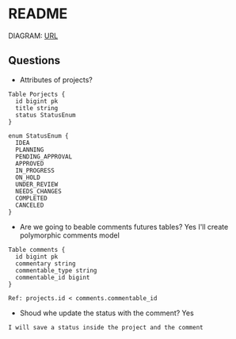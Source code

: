 # README

DIAGRAM:
[URL](https://dbdiagram.io/d/Homey-projects-68307b90b9f7446da3debec7)

## Questions

- Attributes of projects?
```dbml
Table Porjects {
  id bigint pk
  title string
  status StatusEnum
}

enum StatusEnum {
  IDEA
  PLANNING
  PENDING_APPROVAL
  APPROVED
  IN_PROGRESS
  ON_HOLD
  UNDER_REVIEW
  NEEDS_CHANGES
  COMPLETED
  CANCELED
}
```

- Are we going to beable comments futures tables?
Yes
I'll create polymorphic comments model

```dbml
Table comments {
  id bigint pk
  commentary string
  commentable_type string
  commentable_id bigint
}

Ref: projects.id < comments.commentable_id
```
- Shoud whe update the status with the comment?
Yes
```
I will save a status inside the project and the comment
```


